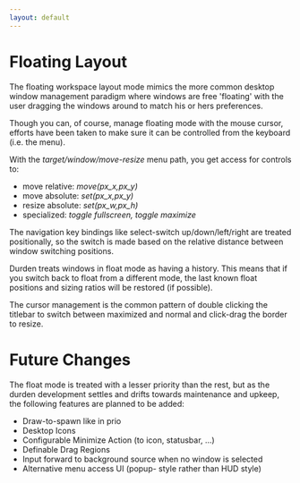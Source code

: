 ```yaml
---
layout: default
---
```


# Floating Layout

The floating workspace layout mode mimics the more common desktop window
management paradigm where windows are free 'floating' with the user
dragging the windows around to match his or hers preferences.

Though you can, of course, manage floating mode with the mouse cursor, efforts
have been taken to make sure it can be controlled from the keyboard (i.e. the
menu).

With the <i>target/window/move-resize</i> menu path, you get access for
controls to:

- move relative: <i>move(px_x,px_y)</i>
- move absolute: <i>set(px_x,px_y)</i>
- resize absolute: <i>set(px_w,px_h)</i>
- specialized: <i>toggle fullscreen, toggle maximize</i>

The navigation key bindings like select-switch up/down/left/right are treated
positionally, so the switch is made based on the relative distance between
window switching positions.

Durden treats windows in float mode as having a history. This means that
if you switch back to float from a different mode, the last known float
positions and sizing ratios will be restored (if possible).

The cursor management is the common pattern of double clicking the titlebar
to switch between maximized and normal and click-drag the border to resize.

# Future Changes
The float mode is treated with a lesser priority than the rest, but as the
durden development settles and drifts towards maintenance and upkeep, the
following features are planned to be added:

- Draw-to-spawn like in prio
- Desktop Icons
- Configurable Minimize Action (to icon, statusbar, ...)
- Definable Drag Regions
- Input forward to background source when no window is selected
- Alternative menu access UI (popup- style rather than HUD style)
